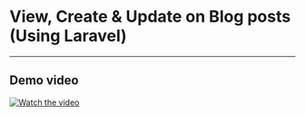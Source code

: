 # View, Create & Update on Blog posts (Using Laravel)
------------------------------------------------------
## Demo video

[![Watch the video](https://img.youtube.com/vi/KVg6HZL8saM/sddefault.jpg)](https://www.youtube.com/watch?v=KVg6HZL8saM)